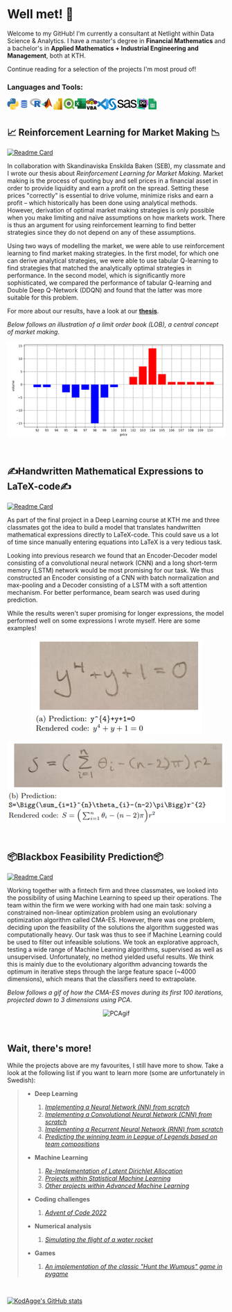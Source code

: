 # Well met! 👋

Welcome to my GitHub! I'm currently a consultant at Netlight within Data Science & Analytics. I have a master's degree in **Financial Mathematics** and a bachelor's in **Applied Mathematics + Industrial Engineering and Management**, both at KTH. 

Continue reading for a selection of the projects I'm most proud of!

### Languages and Tools:

[<img align="left" alt="Python" width="26px" src="https://github.com/KodAgge/KodAgge/blob/main/images/python.png" />]()
[<img align="left" alt="SQL" width="26px" src="https://github.com/KodAgge/KodAgge/blob/main/images/sql2.png" />]()
[<img align="left" alt="R" width="26px" src="https://github.com/KodAgge/KodAgge/blob/main/images/r.png" />]()
[<img align="left" alt="Matlab" width="26px" src="https://github.com/KodAgge/KodAgge/blob/main/images/matlab.png" />]()
[<img align="left" alt="PowerBI" width="26px" src="https://github.com/KodAgge/KodAgge/blob/main/images/powerbi.png" />]()
[<img align="left" alt="Qlik" width="26px" src="https://github.com/KodAgge/KodAgge/blob/main/images/qlik4.png" />]()
[<img align="left" alt="Excel" width="26px" src="https://github.com/KodAgge/KodAgge/blob/main/images/excel.png" />]()
[<img align="left" alt="VBA" width="26px" src="https://github.com/KodAgge/KodAgge/blob/main/images/vba.svg" />]()
[<img align="left" alt="Visual Studio Code" width="26px" src="https://github.com/KodAgge/KodAgge/blob/main/images/vsc.png" />]()
[<img align="left" alt="SAS" width="66px" src="https://github.com/KodAgge/KodAgge/blob/main/images/sas.png" />]()
[<img align="left" alt="Data Grip" width="26px" src="https://github.com/KodAgge/KodAgge/blob/main/images/datagrip.png" />]()
[<img align="left" alt="Google Sheets" width="19px" src="https://github.com/KodAgge/KodAgge/blob/main/images/googlesheets.png" />]()
<!-- [<img align="left" alt="Kuberneters" width="19px" src="https://github.com/KodAgge/KodAgge/blob/main/images/k8s.png" />]()
[<img align="left" alt="Grafana" width="19px" src="https://github.com/KodAgge/KodAgge/blob/main/images/grafana.png" />]()
[<img align="left" alt="Argo Workflow" width="19px" src="https://github.com/KodAgge/KodAgge/blob/main/images/argo.png" />]()
[<img align="left" alt="Docker" width="19px" src="https://github.com/KodAgge/KodAgge/blob/main/images/docker.png" />]()
[<img align="left" alt="PostgreSQL" width="19px" src="https://github.com/KodAgge/KodAgge/blob/main/images/postgresql.png" />]() -->


<br><br>

<!-- [![Top Languagess](https://github-readme-stats.vercel.app/api/top-langs/?username=KodAgge&layout=compact&hide=jupyter%20notebook&include_all_commits=true&count_private=true&title_color=000000)](https://github.com/KodAgge/)

<br> -->

## 📈 Reinforcement Learning for Market Making 📉

[![Readme Card](https://github-readme-stats.vercel.app/api/pin/?username=KodAgge&repo=Reinforcement-Learning-for-Market-Making&title_color=000000)](https://github.com/KodAgge/Reinforcement-Learning-for-Market-Making)

In collaboration with Skandinaviska Enskilda Baken (SEB), my classmate and I wrote our thesis about *Reinforcement Learning for Market Making*. Market making is the process of quoting buy and sell prices in a financial asset in order to provide liquidity and earn a profit on the spread. Setting these prices "correctly" is essential to drive volume, minimize risks and earn a profit &ndash; which historically has been done using analytical methods. However, derivation of optimal market making strategies is only possible when you make limiting and naïve assumptions on how markets work. There is thus an argument for using reinforcement learning to find better strategies since they do not depend on any of these assumptions.

Using two ways of modelling the market, we were able to use reinforcement learning to find market making strategies. In the first model, for which one can derive analytical strategies, we were able to use tabular Q-learning to find strategies that matched the analytically optimal strategies in performance. In the second model, which is significantly more sophisticated, we compared the performance of tabular Q-learning and Double Deep Q-Network (DDQN) and found that the latter was more suitable for this problem.

For more about our results, have a look at our **[thesis](https://kth.diva-portal.org/smash/record.jsf?pid=diva2:1695877)**.

_Below follows an illustration of a limit order book (LOB), a central concept of market making_.

<p align="center">
  <img src="/images/LOBIllustration.png" alt="An illustration of a limit order book" width="600"/>
</p>

<br>

## ✍️Handwritten Mathematical Expressions to LaTeX-code✍️

[![Readme Card](https://github-readme-stats.vercel.app/api/pin/?username=KodAgge&repo=Img2Latex&title_color=000000)](https://github.com/KodAgge/Img2Latex)

As part of the final project in a Deep Learning course at KTH me and three classmates got the idea to build a model that translates handwritten mathematical expressions directly to LaTeX-code. This could save us a lot of time since manually entering equations into LaTeX is a very tedious task.

Looking into previous research we found that an Encoder-Decoder model consisting of a convolutional neural network (CNN) and a long short-term memory (LSTM) network would be most promising for our task. We thus constructed an Encoder consisting of a CNN with batch normalization and max-pooling and a Decoder consisting of a LSTM with a soft attention mechanism. For better performance, beam search was used during prediction.

While the results weren't super promising for longer expressions, the model performed well on some expressions I wrote myself. Here are some examples!

<p align="center">
  <img src="/images/result_a.PNG" alt="Results A"/>
</p>
<p align="center">
  <img src="/images/result_b.PNG" alt="Results B"/>
</p>

<br>

## 📦Blackbox Feasibility Prediction📦

[![Readme Card](https://github-readme-stats.vercel.app/api/pin/?username=KodAgge&repo=Feasibility-Prediction&title_color=000000)](https://github.com/KodAgge/Feasibility-Prediction)

Working together with a fintech firm and three classmates, we looked into the possibility of using Machine Learning to speed up their operations. The team within the firm we were working with had one main task: solving a constrained non-linear optimization problem using an evolutionary optimization algorithm called CMA-ES. However, there was one problem, deciding upon the feasibility of the solutions the algorithm suggested was computationally heavy. Our task was thus to see if Machine Learning could be used to filter out infeasible solutions. We took an explorative approach, testing a wide range of Machine Learning algorithms, supervised as well as unsupervised. Unfortunately, no method yielded useful results. We think this is mainly due to the evolutionary algorithm advancing towards the optimum in iterative steps through the large feature space (~4000 dimensions), which means that the classifiers need to extrapolate.

_Below follows a gif of how the CMA-ES moves during its first 100 iterations, projected down to 3 dimensions using PCA_.

<p align="center">
  <img src="/images/PCA.gif" alt="PCAgif" width="750"/>
</p>

<br>

<!-- ## 📰Re-Implementation of Latent Dirichlet Allocation📰

[![Readme Card](https://github-readme-stats.vercel.app/api/pin/?username=Javigsv&repo=LDA_AdML&title_color=000000)](https://github.com/Javigsv/LDA_AdML)

  
In the final project of a course in Advanced Machine Learning, the task was to replicate the results of a famous paper within Machine Learning. Me and three classmates chose the 
[(2003) Blei et. al. paper Latent Dirichlet Allocation](https://github.com/Javigsv/LDA_AdML/blob/main/LDA%20paper.pdf) which introduced the LDA model; a model that was created for topic modelling in large corpora in order to find low-dimensional representations of documents while retaining statistical relationships useful for tasks relating to information retrieval.

Due to the model being intractible, one needs to use some kind of approximation technique. We thus used a Variational Inference - Expectation Maximization (VI-EM) algorithm.

We also looked at possibilities to extend upon the original paper. One thing we achieved was plotting topics' popularity over time. _Below follows such a plot for three topics._

<p align="center">
  <img src="/images/topicsovertime.png" alt="Topics over time" width="500"/>
</p>

<br> -->

## Wait, there's more!

While the projects above are my favourites, I still have more to show. Take a look at the following list if you want to learn more (some are unfortunately in Swedish):

>
> * **Deep Learning**
>   1. *[Implementing a Neural Network (NN) from scratch](https://github.com/KodAgge/NNs-in-matlab)*
>   2. *[Implementing a Convolutional Neural Network (CNN) from scratch](https://github.com/KodAgge/CNNs-in-matlab)*
>   3. *[Implementing a Recurrent Neural Network (RNN) from scratch](https://github.com/KodAgge/RNNs-in-matlab)*
>   4. *[Predicting the winning team in League of Legends based on team compositions](https://github.com/KodAgge/TeamCompositions)*
>
> * **Machine Learning**
>   1. *[Re-Implementation of Latent Dirichlet Allocation](https://github.com/Javigsv/LDA_AdML)*
>   2. *[Projects within Statistical Machine Learning](https://github.com/KodAgge/StatisticalMachineLearning)*
>   3. *[Other projects within Advanced Machine Learning](https://github.com/KodAgge/AdvancedMachineLearning)*
>
> * **Coding challenges**
>   1. *[Advent of Code 2022](https://github.com/KodAgge/Advent-of-Code-2022)*
>
> * **Numerical analysis**
>   1. *[Simulating the flight of a water rocket](https://github.com/KodAgge/WaterRocketSimulation)*
>
> * **Games**
>   1. *[An implementation of the classic "Hunt the Wumpus" game in pygame](https://github.com/KodAgge/Wumpus)*
>

<br>

[![KodAgge's GitHub stats](https://github-readme-stats.vercel.app/api?username=KodAgge&hide=issues&count_private=true&show_icons=true&title_color=000000)](https://github.com/KodAgge/) 

<!--
**KodAgge/KodAgge** is a ✨ _special_ ✨ repository because its `README.md` (this file) appears on your GitHub profile.

Here are some ideas to get you started:

- 🔭 I’m currently working on ...
- 🌱 I’m currently learning ...
- 👯 I’m looking to collaborate on ...
- 🤔 I’m looking for help with ...
- 💬 Ask me about ...
- 📫 How to reach me: ...
- 😄 Pronouns: ...
- ⚡ Fun fact: ...
-->
